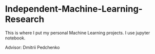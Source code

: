 # Independent-Machine-Learning-Research
This is where I put my personal Machine Learning projects.
I use jupyter notebook.

Advisor: Dmitrii Pedchenko
